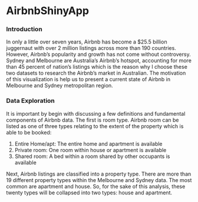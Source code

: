 # AirbnbShinyApp
### Introduction
In only a little over seven years, Airbnb has become a $25.5 billion juggernaut with over 2 million listings across more than 190 countries. However, Airbnb’s popularity and growth has not come without controversy. Sydney and Melbourne are Australia’s Airbnb’s hotspot, accounting for more than 45 percent of nation’s listings which is the reason why I choose these two datasets to research the Airbnb’s market in Australian. The motivation of this visualization is help us to present a current state of Airbnb in Melbourne and Sydney metropolitan region. 

### Data Exploration
It is important by begin with discussing a few definitions and fundamental components of Airbnb data. The first is room type.  Airbnb room can be listed as one of three types relating to the extent of the property which is able to be booked: 

1.	Entire Home/apt: The entire home and apartment is  available
2.	Private room: One room within house or apartment is available
3.	Shared room: A bed within a room shared by other occupants is available

Next, Airbnb listings are classified into a property type. There are more than 19 different property types within the Melbourne and Sydney data. The most common are apartment and house. So, for the sake of this analysis, these twenty types will be collapsed into two types: house and apartment.
